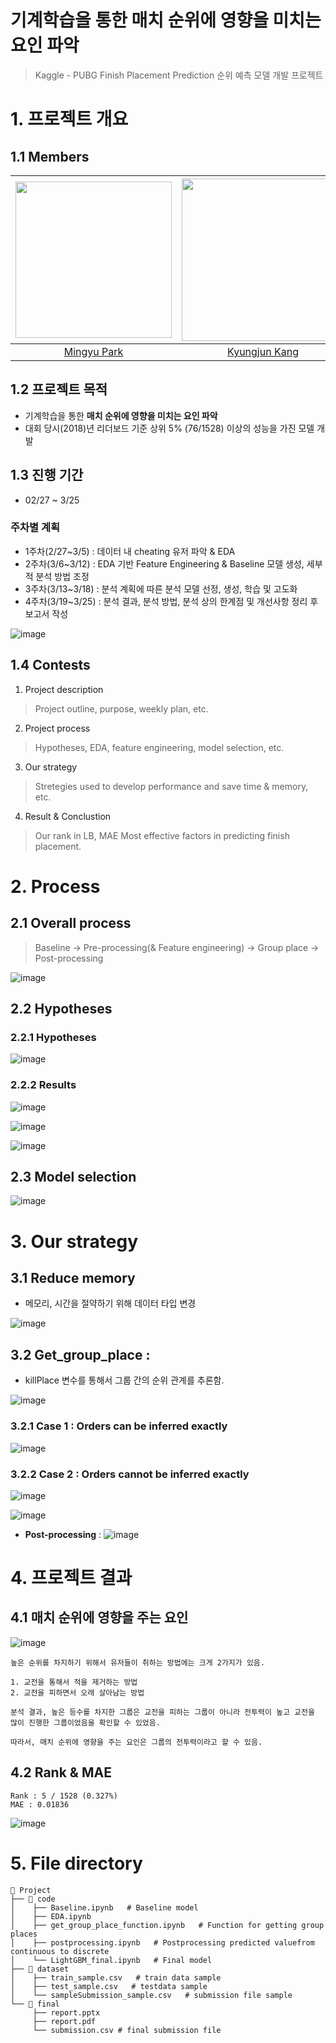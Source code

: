 # 기계학습을 통한 매치 순위에 영향을 미치는 요인 파악

> Kaggle - PUBG Finish Placement Prediction 순위 예측 모델 개발 프로젝트

# 1. 프로젝트 개요

## 1.1 Members 

<div align=center>

|[<img src="https://avatars.githubusercontent.com/u/73567364?v=4" width = "250"/></a>](https://github.com/mg4432)|[<img src="https://avatars.githubusercontent.com/u/73216281?v=4" width = "260"/></a>](https://github.com/kangjun205)|
|:--:|:--:|
|[Mingyu Park](https://github.com/mg4432/)|[Kyungjun Kang](https://github.com/kangjun205)|

</div>

## 1.2 프로젝트 목적
- 기계학습을 통한 **매치 순위에 영향을 미치는 요인 파악**
- 대회 당시(2018)년 리더보드 기준 상위 5% (76/1528) 이상의 성능을 가진 모델 개발 

## 1.3 진행 기간 
- 02/27 ~  3/25
### 주차별 계획
- 1주차(2/27~3/5) : 데이터 내 cheating 유저 파악 & EDA
- 2주차(3/6~3/12) : EDA 기반 Feature Engineering & Baseline 모델 생성, 세부적 분석 방법 조정
- 3주차(3/13~3/18) : 분석 계획에 따른 분석 모델 선정, 생성, 학습 및 고도화
- 4주차(3/19~3/25) : 분석 결과, 분석 방법, 분석 상의 한계점 및 개선사항 정리 후 보고서 작성 
 
![image](https://user-images.githubusercontent.com/73567364/228247433-fb80f097-f4ca-4dce-8a26-8ee172b6e918.png)


## 1.4 Contests
1. Project description
> Project outline, purpose, weekly plan, etc.
2. Project process
> Hypotheses, EDA, feature engineering, model selection, etc.
3. Our strategy
> Stretegies used to develop performance and save time & memory, etc.
4. Result & Conclustion
> Our rank in LB, MAE
> Most effective factors in predicting finish placement.

# 2. Process
## 2.1 Overall process

> Baseline → Pre-processing(& Feature engineering) → Group place → Post-processing

![image](https://user-images.githubusercontent.com/73567364/228247822-7830d064-8b5d-4d6d-9a30-98690f0a23da.png)

## 2.2 Hypotheses 

### 2.2.1 Hypotheses

![image](https://user-images.githubusercontent.com/73567364/228257858-7eaec8a1-d18b-421f-ab0c-d5f848082324.png)

### 2.2.2 Results 

![image](https://user-images.githubusercontent.com/73567364/228258283-8eeca85b-eff8-4257-8691-fb659e6c68e9.png)

![image](https://user-images.githubusercontent.com/73567364/228258358-0e954b55-5ad3-4d7b-a8a8-f5e4035391a9.png)

![image](https://user-images.githubusercontent.com/73567364/228258392-dafed0b9-3e56-4789-b8bf-d860eed61c12.png)

## 2.3 Model selection 

![image](https://user-images.githubusercontent.com/73567364/228258594-bed1762d-d0c2-475e-9c78-d6f6d15581c6.png)

# 3. Our strategy

## 3.1 Reduce memory

- 메모리, 시간을 절약하기 위해 데이터 타입 변경

![image](https://user-images.githubusercontent.com/73567364/228252684-dfcbf94a-eca0-4320-b6b9-9b5149c9707d.png)

## 3.2 Get_group_place :
- killPlace 변수를 통해서 그룹 간의 순위 관계를 추론함.

![image](https://user-images.githubusercontent.com/73567364/228252065-b4cf4ce4-d985-4fec-8b1f-5509c2243095.png)

### 3.2.1 Case 1 : Orders can be inferred exactly

![image](https://user-images.githubusercontent.com/73567364/228252533-d9c9b970-efb4-4c4e-a6d4-799a20143512.png)

### 3.2.2 Case 2 : Orders cannot be inferred exactly

![image](https://user-images.githubusercontent.com/73567364/228252776-7e7d9cbe-7ed7-42a2-bcad-ce582ac3ea29.png)

![image](https://user-images.githubusercontent.com/73567364/228252878-3ccb6525-92b9-4280-85d4-a8dd093c4029.png)  

- **Post-processing** :
![image](https://user-images.githubusercontent.com/73567364/228253557-cd1e88d0-a508-4f0e-a9aa-453d41f4a0c5.png)


# 4. 프로젝트 결과

## 4.1 매치 순위에 영향을 주는 요인

![image](https://user-images.githubusercontent.com/73567364/228254597-8a42fb03-36c8-4dd0-a23b-163a7efe8904.png)

```{r}
높은 순위를 차지하기 위해서 유저들이 취하는 방법에는 크게 2가지가 있음. 

1. 교전을 통해서 적을 제거하는 방법 
2. 교전을 피하면서 오래 살아남는 방법 

분석 결과, 높은 등수를 차지한 그룹은 교전을 피하는 그룹이 아니라 전투력이 높고 교전을 많이 진행한 그룹이었음을 확인할 수 있었음.
```

```
따라서, 매치 순위에 영향을 주는 요인은 그룹의 전투력이라고 할 수 있음.
```
## 4.2 Rank & MAE

```
Rank : 5 / 1528 (0.327%) 
MAE : 0.01836
```

![image](https://user-images.githubusercontent.com/73567364/228254810-c06e1ffc-2a5d-451c-b114-6b4f2f2876bd.png)

# 5. File directory
```
📂 Project
├── 📂 code
│    ├── Baseline.ipynb   # Baseline model
│    ├── EDA.ipynb   
│    ├── get_group_place_function.ipynb   # Function for getting group places
│    ├── postprocessing.ipynb   # Postprocessing predicted valuefrom continuous to discrete
│    └── LightGBM_final.ipynb   # Final model
├── 📂 dataset
│    ├── train_sample.csv   # train data sample
│    ├── test_sample.csv   # testdata sample
│    └── sampleSubmission_sample.csv   # submission file sample
└── 📂 final
     ├── report.pptx 
     ├── report.pdf 
     └── submission.csv # final submission file
```


